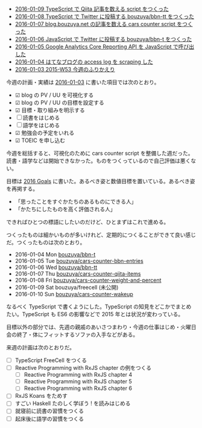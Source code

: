 - [2016-01-09 TypeScript で Qiita 記事を数える script をつくった][2016-01-09]
- [2016-01-08 TypeScript で Twitter に投稿する bouzuya/bbn-tt をつくった][2016-01-08]
- [2016-01-07 blog.bouzuya.net の記事を数える cars counter script をつくった][2016-01-07]
- [2016-01-06 JavaScript で Twitter に投稿する bouzuya/bbn-t をつくった][2016-01-06]
- [2016-01-05 Google Analytics Core Reporting API を JavaScript で呼び出した][2016-01-05]
- [2016-01-04 はてなブログの access log を scraping した][2016-01-04]
- [2016-01-03 2015-W53 今週のふりかえり][2016-01-03]

今週の計画・実績は [2016-01-03][] に書いた項目では次のとおり。

- ☑ blog の PV / UU を可視化する
- ☑ blog の PV / UU の目標を設定する
- ☑ 目標・取り組みを明示する
- ☐ 読書をはじめる
- ☐ 語学をはじめる
- ☑ 勉強会の予定をいれる
- ☑ TOEIC を申し込む

今週を総括すると、可視化のために cars counter script を整備した週だった。読書・語学などは開始できなかった。ものをつくっているので自己評価は悪くない。

目標は [2016 Goals](https://github.com/bouzuya/blog.bouzuya.net/blob/64f50d616df3c1b9a940ba9f6b730da60ba608a2/docs/writing.md#2016-goals) に書いた。あるべき姿と数値目標を置いている。あるべき姿を再掲する。

- 「思ったことをすぐかたちのあるものにできる人」
- 「かたちにしたものを高く評価される人」

できればひとつの標語にしたいのだけど、ひとまずはこれで進める。

つくったものは細かいものが多いけれど、定期的につくることができて良い感じだ。つくったものは次のとおり。

- 2016-01-04 Mon [bouzuya/bbn-t][]
- 2016-01-05 Tue [bouzuya/cars-counter-bbn-entries][]
- 2016-01-06 Wed [bouzuya/bbn-tt][]
- 2016-01-07 Thu [bouzuya/cars-counter-qiita-items][]
- 2016-01-08 Fri [bouzuya/cars-counter-weight-and-percent][]
- 2016-01-09 Sat bouzuya/freecell (未公開)
- 2016-01-10 Sun [bouzuya/cars-counter-wakeup][]

なるべく TypeScript で書くようにした。TypeScript の知見をどこかでまとめたい。TypeScript も ES6 の影響などで 2015 年とは状況が変わっている。

目標以外の部分では、先週の親戚のあいさつまわり・今週の仕事はじめ・火曜日会の終了・体にフィットするソファの入手などがある。

来週の計画は次のとおりだ。

- ☐ TypeScript FreeCell をつくる
- ☐ Reactive Programming with RxJS chapter の例をつくる
  - ☐ Reactive Programming with RxJS chapter 4
  - ☐ Reactive Programming with RxJS chapter 5
  - ☐ Reactive Programming with RxJS chapter 6
- ☐ RxJS Koans をためす
- ☐ すごい Haskell たのしく学ぼう ! を読みはじめる
- ☐ 就寝前に読書の習慣をつくる
- ☐ 起床後に語学の習慣をつくる

[2016-01-03]: https://blog.bouzuya.net/2016/01/03/
[2016-01-04]: https://blog.bouzuya.net/2016/01/04/
[2016-01-05]: https://blog.bouzuya.net/2016/01/05/
[2016-01-06]: https://blog.bouzuya.net/2016/01/06/
[2016-01-07]: https://blog.bouzuya.net/2016/01/07/
[2016-01-08]: https://blog.bouzuya.net/2016/01/08/
[2016-01-09]: https://blog.bouzuya.net/2016/01/09/
[bouzuya/bbn-t]: https://github.com/bouzuya/bbn-t
[bouzuya/bbn-tt]: https://github.com/bouzuya/bbn-tt
[bouzuya/cars-counter-bbn-entries]: https://github.com/bouzuya/cars-counter-bbn-entries
[bouzuya/cars-counter-qiita-items]: https://github.com/bouzuya/cars-counter-qiita-items
[bouzuya/cars-counter-wakeup]: https://github.com/bouzuya/cars-counter-wakeup
[bouzuya/cars-counter-weight-and-percent]: https://github.com/bouzuya/cars-counter-weight-and-percent
